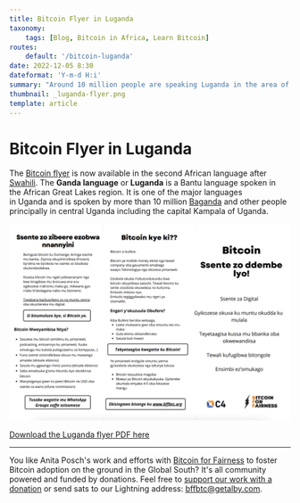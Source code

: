 ```yaml
---
title: Bitcoin Flyer in Luganda
taxonomy:
    tags: [Blog, Bitcoin in Africa, Learn Bitcoin]
routes:
    default: '/bitcoin-luganda'
date: 2022-12-05 8:30
dateformat: 'Y-m-d H:i'
summary: "Around 10 million people are speaking Luganda in the area of Uganda. Now they can learn and share the basics of Bitcoin with BFF's Bitcoin flyer in their own language."
thumbnail: _luganda-flyer.png
template: article
---
```


# Bitcoin Flyer in Luganda

The [Bitcoin flyer](https://anitaposch.com/bitcoin-flyer) is now available in the second African language after [Swahili](https://anitaposch.com/bitcoin-swahili). The **Ganda language** or **Luganda** is a Bantu language spoken in the African Great Lakes region. It is one of the major languages in Uganda and is spoken by more than 10 million [Baganda](https://en.wikipedia.org/wiki/Ganda_people "Ganda people") and other people principally in central Uganda including the capital Kampala of Uganda.

![](_luganda-flyer.png)

[Download the Luganda flyer PDF here](https://bffbtc.org/wp-content/uploads/2022/11/BFF-Luganda-Bitcoin-flyer.pdf)

---

You like Anita Posch's work and efforts with [Bitcoin for Fairness](https://bffbtc.org) to foster Bitcoin adoption on the ground in the Global South? It's all community powered and funded by donations. Feel free to [support our work with a donation](https://anita.link/donate) or send sats to our Lightning address: bffbtc@getalby.com.

